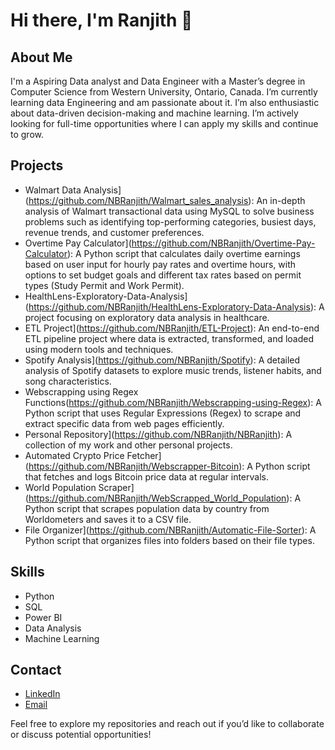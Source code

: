 # Hi there, I'm Ranjith 👋

## About Me
I'm a Aspiring Data analyst and Data Engineer with a Master’s degree in Computer Science from Western University, Ontario, Canada. I’m currently learning data Engineering  and am passionate about it. I’m also enthusiastic about data-driven decision-making and machine learning. I’m actively looking for full-time opportunities where I can apply my skills and continue to grow.

## Projects
- Walmart Data Analysis](https://github.com/NBRanjith/Walmart_sales_analysis): An in-depth analysis of Walmart transactional data using MySQL to solve business problems such as identifying top-performing categories, busiest days, revenue trends, and customer preferences.
- Overtime Pay Calculator](https://github.com/NBRanjith/Overtime-Pay-Calculator): A Python script that calculates daily overtime earnings based on user input for hourly pay rates and overtime hours, with options to set budget goals and different tax rates based on permit types (Study Permit and Work Permit).
- HealthLens-Exploratory-Data-Analysis](https://github.com/NBRanjith/HealthLens-Exploratory-Data-Analysis): A project focusing on exploratory data analysis in healthcare.
- ETL Project](https://github.com/NBRanjith/ETL-Project): An end-to-end ETL pipeline project where data is extracted, transformed, and loaded using modern tools and techniques.
- Spotify Analysis](https://github.com/NBRanjith/Spotify): A detailed analysis of Spotify datasets to explore music trends, listener habits, and song characteristics.
- Webscrapping using Regex Functions(https://github.com/NBRanjith/Webscrapping-using-Regex): A Python script that uses Regular Expressions (Regex) to scrape and extract specific data from web pages efficiently.
- Personal Repository](https://github.com/NBRanjith/NBRanjith): A collection of my work and other personal projects.
- Automated Crypto Price Fetcher](https://github.com/NBRanjith/Webscrapper-Bitcoin): A Python script that fetches and logs Bitcoin price data at regular intervals.
- World Population Scraper](https://github.com/NBRanjith/WebScrapped_World_Population): A Python script that scrapes population data by country from Worldometers and saves it to a CSV file.
- File Organizer](https://github.com/NBRanjith/Automatic-File-Sorter): A Python script that organizes files into folders based on their file types.


## Skills
- Python
- SQL
- Power BI
- Data Analysis
- Machine Learning

## Contact
- [LinkedIn](https://www.linkedin.com/in/ranjith-nb-99b19519a/)
- [Email](mailto:nagavarambaburanjith@gmail.com)

Feel free to explore my repositories and reach out if you’d like to collaborate or discuss potential opportunities!
